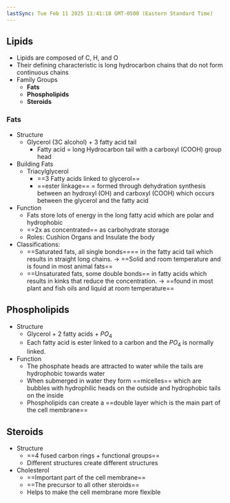 ```yaml
---
lastSync: Tue Feb 11 2025 11:41:18 GMT-0500 (Eastern Standard Time)
---
```

## Lipids
- Lipids are composed of C, H, and O
- Their defining characteristic is long hydrocarbon chains that do not form continuous chains
- Family Groups
	- **Fats**
	- **Phospholipids**
	- **Steroids**
### Fats
- Structure
	- Glycerol (3C alcohol) + 3 fatty acid tail
		- Fatty acid = long Hydrocarbon tail with a carboxyl (COOH) group head 
- Building Fats
	- Triacylglycerol
		- ==3 Fatty acids linked to glycerol==
		- ==ester linkage== = formed through dehydration synthesis between an hydroxyl (OH) and carboxyl (COOH) which occurs between the glycerol and the fatty acid
- Function
	- Fats store lots of energy in the long fatty acid which are polar and hydrophobic
	- ==2x as concentrated== as carbohydrate storage
	- Roles: Cushion Organs and Insulate the body
- Classifications:
	- ==Saturated fats, all single bonds==== in the fatty acid tail which results in straight long chains. → ==Solid and room temperature and is found in most animal fats==
	- ==Unsaturated fats, some double bonds== in fatty acids which results in kinks that reduce the concentration. → ==found in most plant and fish oils and liquid at room temperature==
## Phospholipids
- Structure
	- Glycerol + 2 fatty acids + $PO_{4}$
	- Each fatty acid is ester linked to a carbon and the $PO_{4}$ is normally linked. 
- Function
	- The phosphate heads are attracted to water while the tails are hydrophobic towards water
	- When submerged in water they form ==micelles== which are bubbles with hydrophilic heads on the outside and hydrophobic tails on the inside
	- Phospholipids can create a ==double layer which is the main part of the cell membrane==
## Steroids
- Structure
	- ==4 fused carbon rings + functional groups==
	- Different structures create different structures
- Cholesterol
	- ==Important part of the cell membrane==
	- ==The precursor to all other steroids==
	- Helps to make the cell membrane more flexible